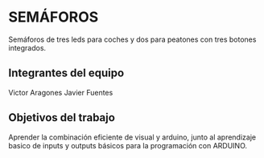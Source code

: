 # SEMÁFOROS

Semáforos de tres leds para coches y dos para peatones con tres botones integrados.

## Integrantes del equipo

Victor Aragones
Javier Fuentes

## Objetivos del trabajo
Aprender la combinación eficiente de visual y arduino, junto al aprendizaje basico de inputs y outputs básicos para la programación con ARDUINO.

